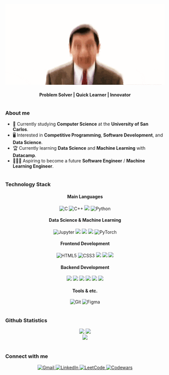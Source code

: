 <div align="center">
  <img src="./images/mrbean.gif" width="600px"/>
  <h4>Problem Solver | Quick Learner | Innovator</h4>
</div>

#

### About me 
- 🏫 Currently studying **Computer Science** at the **University of San Carlos**.
- 🖥️ Interested in **Competitive Programming**, **Software Development**, and **Data Science**. 
- 🏆 Currently learning **Data Science** and **Machine Learning** with **Datacamp**. 
- 👨🏻‍💻 Aspiring to become a future **Software Engineer** / **Machine Learning Engineer**.

#
<!--- from simpleicons.org --->

### Technology Stack
<h4 align="center">Main Languages</h4>
<div align="center">
  <img src="https://img.shields.io/badge/C-%2300599C?style=for-the-badge&logo=c&logoColor=white" alt="C"/>
  <img src="https://img.shields.io/badge/C%2B%2B-%2300599C?style=for-the-badge&logo=C%2B%2B&logoColor=white" alt="C++">
  <img src="https://img.shields.io/badge/TYPESCRIPT-white?style=for-the-badge&logo=typescript&logoColor=white&color=%233178C6"/>
  <img src="https://img.shields.io/badge/python-%233776AB?style=for-the-badge&logo=python&logoColor=white&color=%233776AB" alt="Python"/>
</div>

<h4 align="center">Data Science & Machine Learning</h4>
<div align="center">
  <img src="https://img.shields.io/badge/JUPYTER-%23F37626?style=for-the-badge&logo=jupyter&logoColor=white" alt="Jupyter"/>
  <img src="https://img.shields.io/badge/pandas-%23150458?style=for-the-badge&logo=pandas&logoColor=white&color=%23150458" />
  <img src="https://img.shields.io/badge/numpy-%23013243?style=for-the-badge&logo=numpy&logoColor=white&color=%23013243" />
  <img src='https://img.shields.io/badge/scikit--learn-%23F7931E?style=for-the-badge&logo=scikit-learn&logoColor=white&labelColor=%23F7931E' />
  <img src="https://img.shields.io/badge/pytorch-%23EE4C2C?style=for-the-badge&logo=pytorch&logoColor=white" alt="PyTorch"/>
</div>

<h4 align="center">Frontend Development</h4>
<div align="center">
  <img src="https://img.shields.io/badge/HTML5-%23E34F26?style=for-the-badge&logo=html5&logoColor=white" alt="HTML5"/>
  <img src="https://img.shields.io/badge/CSS3-%231572B6?style=for-the-badge&logo=css3&logoColor=white" alt="CSS3"/>
  <img src="https://img.shields.io/badge/TAILWINDCSS-%2306B6D4?style=for-the-badge&logo=tailwindcss&logoColor=white&color=%2306B6D4"/>
  <img src="https://img.shields.io/badge/REACT%20JS-%2361DAFB?style=for-the-badge&logo=react&logoColor=black&color=%2361DAFB"/>
  <img src="https://img.shields.io/badge/next-%23000000?style=for-the-badge&logo=next.js&logoColor=white&color=%23000000" />
</div>

<h4 align="center">Backend Development</h4>
<div align="center">
  <img src="https://img.shields.io/badge/NODE-%235FA04E?style=for-the-badge&logo=node.js&logoColor=white&color=%235FA04E"/>
  <img src="https://img.shields.io/badge/express-%23000000?style=for-the-badge&logo=express&logoColor=white&color=%23000000"/>
  <img src="https://img.shields.io/badge/.net-%23512BD4?style=for-the-badge&logo=.net&logoColor=white&color=%23512BD4" />
  <img src="https://img.shields.io/badge/MYSQL-%234479A1?style=for-the-badge&logo=mysql&logoColor=white&color=%234479A1"/>
  <img src="https://img.shields.io/badge/FIREBASE-%23DD2C00?style=for-the-badge&logo=firebase&logoColor=white&color=%23DD2C00" />
  <img src="https://img.shields.io/badge/supabase-white?style=for-the-badge&logo=supabase&logoColor=white&color=%233FCF8E" />
  
</div>

<h4 align="center">Tools & etc.</h4>
<div align="center">
  <img src="https://img.shields.io/badge/GIT-%23F05032?style=for-the-badge&logo=git&logoColor=white" alt="Git"/>
  <img src="https://img.shields.io/badge/FIGMA-%23F24E1E?style=for-the-badge&logo=figma&logoColor=white" alt="Figma"/>
</div>

#

<h3>Github Statistics</h3>
<div align="center">
  <img src="https://github-readme-stats.vercel.app/api?username=elderfieldzeus&theme=dark&show_icons=true" height="150px"/>
  <img src="https://github-readme-stats.vercel.app/api/top-langs/?username=elderfieldzeus&theme=dark&layout=compact" height="150px"/>
</div>
<div align="center">
  <img src="https://komarev.com/ghpvc/?username=elderfieldzeus&color=lightgrey"/>
</div>

#

<h3>Connect with me</h3>
<div align='center'>
  <a href='mailto:zdelderfield.work@gmail.com'>
    <img src="https://img.shields.io/badge/Gmail-%23D14836?style=for-the-badge&logo=gmail&logoColor=white" alt="Gmail"/>
  </a>
  <a href='https://www.linkedin.com/in/elderfieldzeus/'>
    <img src="https://img.shields.io/badge/LinkedIn-%230A66C2?style=for-the-badge&logo=linkedin&logoColor=white" alt="LinkedIn"/>
  </a>
  <a href='https://leetcode.com/your-username/'>
    <img src="https://img.shields.io/badge/LeetCode-%23FFA116?style=for-the-badge&logo=leetcode&logoColor=white" alt="LeetCode"/>
  </a>
  <a href='https://www.codewars.com/users/elderfieldzeus'>
    <img src="https://img.shields.io/badge/Codewars-%23AD2C27?style=for-the-badge&logo=codewars&logoColor=white" alt="Codewars"/>
  </a>
</div>


